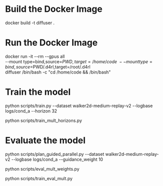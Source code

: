 # Build the Docker Image
docker build -t diffuser .

# Run the Docker Image
docker run -it --rm --gpus all \
    --mount type=bind,source=$PWD,target=/home/code \
    --mount type=bind,source=$PWD/.d4rl,target=/root/.d4rl \
    diffuser /bin/bash -c "cd /home/code && /bin/bash"

# Train the model
python scripts/train.py --dataset walker2d-medium-replay-v2 --logbase logs/cond_a --horizon 32

python scripts/train_mult_horizons.py

# Evaluate the model
python scripts/plan_guided_parallel.py --dataset walker2d-medium-replay-v2 --logbase logs/cond_a --guidance_weight 10

python scripts/eval_mult_weights.py

python scripts/train_eval_mult.py